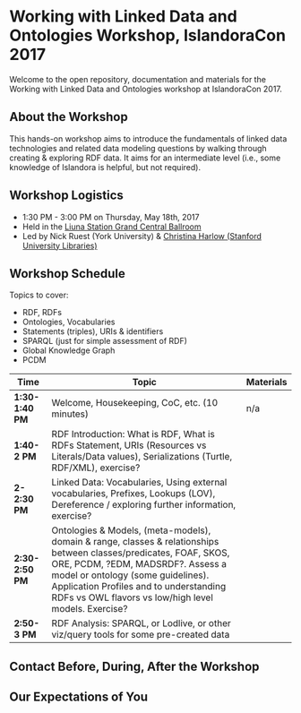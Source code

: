 # Working with Linked Data and Ontologies Workshop, IslandoraCon 2017

Welcome to the open repository, documentation and materials for the Working with Linked Data and Ontologies workshop at IslandoraCon 2017.

## About the Workshop

This hands-on workshop aims to introduce the fundamentals of linked data technologies and related data modeling questions by walking through creating & exploring RDF data. It aims for an intermediate level (i.e., some knowledge of Islandora is helpful, but not required).

## Workshop Logistics

* 1:30 PM - 3:00 PM on Thursday, May 18th, 2017
* Held in the [Liuna Station Grand Central Ballroom](https://goo.gl/maps/uAeAHFCL2gA2)
* Led by Nick Ruest (York University) & [Christina Harlow (Stanford University Libraries)](mailto:cmharlow@stanford.edu)

## Workshop Schedule

Topics to cover:
- RDF, RDFs
- Ontologies, Vocabularies
- Statements (triples), URIs & identifiers
- SPARQL (just for simple assessment of RDF)
- Global Knowledge Graph
- PCDM

Time | Topic | Materials
-----|--------|--------
**1:30-1:40 PM** | Welcome, Housekeeping, CoC, etc. (10 minutes)| n/a
**1:40-2 PM** | RDF Introduction: What is RDF, What is RDFs Statement, URIs (Resources vs Literals/Data values), Serializations (Turtle, RDF/XML), exercise? |
**2-2:30 PM** | Linked Data: Vocabularies, Using external vocabularies, Prefixes, Lookups (LOV), Dereference / exploring further information, exercise? |
**2:30-2:50 PM** | Ontologies & Models, (meta-models), domain & range, classes & relationships between classes/predicates, FOAF, SKOS, ORE, PCDM, ?EDM, MADSRDF?. Assess a model or ontology (some guidelines). Application Profiles and to understanding RDFs vs OWL flavors vs low/high level models. Exercise? |  
**2:50-3 PM** | RDF Analysis: SPARQL, or Lodlive, or other viz/query tools for some pre-created data  |  

## Contact Before, During, After the Workshop



## Our Expectations of You
